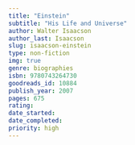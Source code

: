 ```yaml
---
title: "Einstein"
subtitle: "His Life and Universe"
author: Walter Isaacson
author_last: Isaacson
slug: isaacson-einstein
type: non-fiction
img: true
genre: biographies
isbn: 9780743264730
goodreads_id: 10884
publish_year: 2007
pages: 675
rating: 
date_started:
date_completed:
priority: high
---
```

